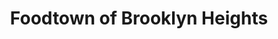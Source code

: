 ---
title: "Foodtown of Brooklyn Heights"
url: /brooklyn/foodtown-of-brooklyn-heights/
shop: supermarket
---